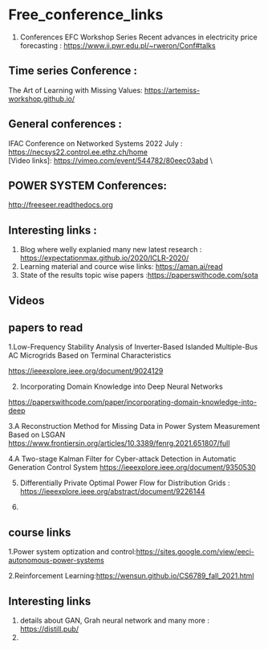 # Free_conference_links
1. Conferences
EFC Workshop Series Recent advances in electricity price forecasting : https://www.ii.pwr.edu.pl/~rweron/Conf#talks
## Time series Conference :
The Art of Learning with Missing Values: https://artemiss-workshop.github.io/
## General conferences :

IFAC Conference on Networked Systems 2022 July : https://necsys22.control.ee.ethz.ch/home \
[Video links]: https://vimeo.com/event/544782/80eec03abd \


## POWER SYSTEM Conferences:

http://freeseer.readthedocs.org
## Interesting links :
1. Blog where welly explanied many new latest research : https://expectationmax.github.io/2020/ICLR-2020/
2. Learning material and cource wise links: https://aman.ai/read
3. State of the results topic wise papers :https://paperswithcode.com/sota
## Videos

## papers to read

1.Low-Frequency Stability Analysis of Inverter-Based
 Islanded Multiple-Bus AC Microgrids Based on Terminal Characteristics

https://ieeexplore.ieee.org/document/9024129

2. Incorporating Domain Knowledge into Deep Neural Networks

https://paperswithcode.com/paper/incorporating-domain-knowledge-into-deep

3.A Reconstruction Method for Missing Data in Power System Measurement 
Based on LSGAN
https://www.frontiersin.org/articles/10.3389/fenrg.2021.651807/full

4.A Two-stage Kalman Filter for Cyber-attack Detection in
 Automatic Generation Control System
https://ieeexplore.ieee.org/document/9350530

5. Differentially Private Optimal Power Flow for Distribution Grids : https://ieeexplore.ieee.org/abstract/document/9226144

6. 

## course links

1.Power system optization and control:https://sites.google.com/view/eeci-autonomous-power-systems

2.Reinforcement Learning:https://wensun.github.io/CS6789_fall_2021.html

## Interesting links

1. details about GAN, Grah neural network and many more : https://distill.pub/
2.
